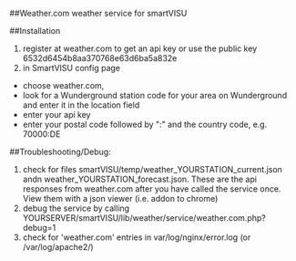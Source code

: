 ##Weather.com weather service for smartVISU

##Installation
1. register at weather.com to get an api key or use the public key 6532d6454b8aa370768e63d6ba5a832e
2. in SmartVISU config page 
- choose weather.com, 
- look for a Wunderground station code for your area on Wunderground and enter it in the location field 
- enter your api key  
- enter your postal code followed by ":" and the country code, e.g. 70000:DE


##Troubleshooting/Debug:
1. check for files smartVISU/temp/weather_YOURSTATION_current.json andn weather_YOURSTATION_forecast.json.
	These are the api responses from weather.com after you have called the service once. 
	View them with a json viewer (i.e. addon to chrome)
2. debug the service by calling YOURSERVER/smartVISU/lib/weather/service/weather.com.php?debug=1
2. check for 'weather.com' entries in var/log/nginx/error.log (or /var/log/apache2/)
